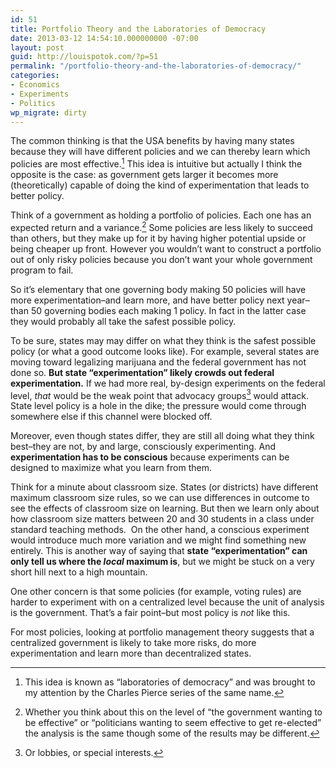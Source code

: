 ```yaml
---
id: 51
title: Portfolio Theory and the Laboratories of Democracy
date: 2013-03-12 14:54:10.000000000 -07:00
layout: post
guid: http://louispotok.com/?p=51
permalink: "/portfolio-theory-and-the-laboratories-of-democracy/"
categories:
- Economics
- Experiments
- Politics
wp_migrate: dirty
---
```

The common thinking is that the USA benefits by having many states because they will have different policies and we can thereby learn which policies are most effective.[^1] This idea is intuitive but actually I think the opposite is the case: as government gets larger it becomes more (theoretically) capable of doing the kind of experimentation that leads to better policy.

[^1]: This idea is known as &ldquo;laboratories of democracy&rdquo; and was brought to my attention by the Charles Pierce series of the same name.

Think of a government as holding a portfolio of policies. Each one has an expected return and a variance.[^2] Some policies are less likely to succeed than others, but they make up for it by having higher potential upside or being cheaper up front. However you wouldn&#8217;t want to construct a portfolio out of only risky policies because you don&#8217;t want your whole government program to fail.

[^2]: Whether you think about this on the level of &ldquo;the government wanting to be effective&rdquo; or &ldquo;politicians wanting to seem effective to get re-elected&rdquo; the analysis is the same though some of the results may be different.

So it&#8217;s elementary that one governing body making 50 policies will have more experimentation&#8211;and learn more, and have better policy next year&#8211;than 50 governing bodies each making 1 policy. In fact in the latter case they would probably all take the safest possible policy.

To be sure, states may may differ on what they think is the safest possible policy (or what a good outcome looks like). For example, several states are moving toward legalizing marijuana and the federal government has not done so. **But state &#8220;experimentation&#8221; likely crowds out federal experimentation.** If we had more real, by-design experiments on the federal level, _that_ would be the weak point that advocacy groups[^3] would attack. State level policy is a hole in the dike; the pressure would come through somewhere else if this channel were blocked off.

[^3]: Or lobbies, or special interests.

Moreover, even though states differ, they are still all doing what they think best&#8211;they are not, by and large, consciously experimenting. And **experimentation has to be conscious** because experiments can be designed to maximize what you learn from them.

Think for a minute about classroom size. States (or districts) have different maximum classroom size rules, so we can use differences in outcome to see the effects of classroom size on learning. But then we learn only about how classroom size matters between 20 and 30 students in a class under standard teaching methods.  On the other hand, a conscious experiment would introduce much more variation and we might find something new entirely. This is another way of saying that **state &#8220;experimentation&#8221; can only tell us where the _local_ maximum is**, but we might be stuck on a very short hill next to a high mountain.

One other concern is that some policies (for example, voting rules) are harder to experiment with on a centralized level because the unit of analysis is the government. That&#8217;s a fair point&#8211;but most policy is _not_ like this.

For most policies, looking at portfolio management theory suggests that a centralized government is likely to take more risks, do more experimentation and learn more than decentralized states.
